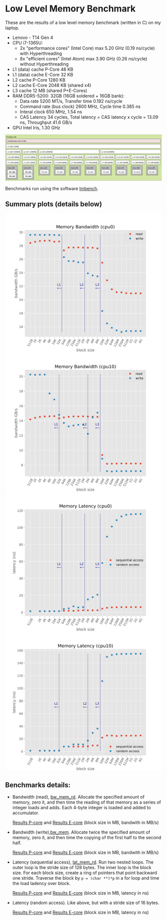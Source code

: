 # Low Level Memory Benchmark

These are the results of a low level memory benchmark (written in C) on my laptop.

  - Lenovo - T14 Gen 4
  - CPU i7-1365U: 
    - 2x "performance cores" (Intel Core) max 5.20 GHz (0.19 ns/cycle) with Hyperthreading
    - 8x "efficient cores" (Intel Atom) max 3.90 GHz (0.26 ns/cycle) without Hyperthreading
  - L1 (data) cache P-Core 48 KB
  - L1 (data) cache E-Core 32 KB
  - L2 cache P-Core 1280 KB
  - L2 cache E-Core 2048 KB (shared x4)
  - L3 cache 12 MB (shared P+E-Cores)
  - RAM DDR5-5200: 32GB (16GB soldered + 16GB bank):
    - Data rate 5200 MT/s, Transfer time 0.192 ns/cycle
    - Command rate (bus clock) 2600 MHz, Cycle time 0.385 ns
    - Interal clock 650 MHz, 1.54 ns
    - CAS Latency 34 cycles, Total latency = CAS latency x cycle = 13.09 ns, Throughput 41.6 GB/s
  - GPU Intel Iris, 1.30 GHz

![Graphical representation](topology.png)

Benchmarks run using the software [lmbench](http://lmbench.sourceforge.net/).

## Summary plots (details below)
![Memory Bandwidth P-core](bandwidth-cpu0.svg)
![Memory Bandwidth E-core](bandwidth-cpu10.svg)
![Memory Latency P-core](latency-cpu0.svg)
![Memory Latency E-core](latency-cpu10.svg)

## Benchmarks details:

  - Bandwidth (read), [bw_mem_rd](http://lmbench.sourceforge.net/man/bw_mem_rd.8.html). Allocate the specified amount of memory, zero it, and then time the reading of that memory as a series of integer loads and adds. Each 4-byte integer is loaded and added to accumulator. 

    [Results P-core](cpu0-bwr.csv) and [Results E-core](cpu10-bwr.csv) (block size in MB, bandwith in MB/s)
  - Bandwidth (write),[bw_mem](http://lmbench.sourceforge.net/man/bw_mem.8.html). Allocate twice the specified amount of memory, zero it, and then time the copying of the first half to the second half. 

    [Results P-core](cpu0-bww.csv) and [Results E-core](cpu10-bww.csv) (block size in MB, bandwith in MB/s)
  - Latency (sequential access), [lat_mem_rd](http://lmbench.sourceforge.net/man/lat_mem_rd.8.html). Run two nested loops. The outer loop is the stride size of 128 bytes. The inner loop is the block size. For each block size, create a ring of pointers that point backward one stride. Traverse the block by `p = (char **)*p` in a for loop and time the load ladency over block. 

    [Results P-core](cpu0-lseq.csv) and [Results E-core](cpu10-lseq.csv) (block size in MB, latency in ns)
  - Latency (random access). Like above, but with a stride size of 16 bytes. 

    [Results P-core](cpu0-lrnd.csv) and [Results E-core](cpu10-lrnd.csv) (block size in MB, latency in ns)



